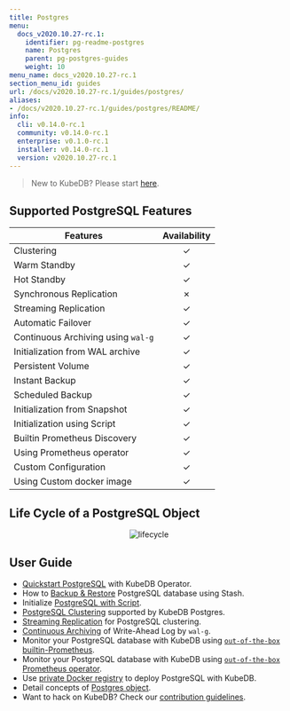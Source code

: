 ```yaml
---
title: Postgres
menu:
  docs_v2020.10.27-rc.1:
    identifier: pg-readme-postgres
    name: Postgres
    parent: pg-postgres-guides
    weight: 10
menu_name: docs_v2020.10.27-rc.1
section_menu_id: guides
url: /docs/v2020.10.27-rc.1/guides/postgres/
aliases:
- /docs/v2020.10.27-rc.1/guides/postgres/README/
info:
  cli: v0.14.0-rc.1
  community: v0.14.0-rc.1
  enterprise: v0.1.0-rc.1
  installer: v0.14.0-rc.1
  version: v2020.10.27-rc.1
---
```


> New to KubeDB? Please start [here](/docs/v2020.10.27-rc.1/README).

## Supported PostgreSQL Features

| Features                           | Availability |
| ---------------------------------- | :----------: |
| Clustering                         |   &#10003;   |
| Warm Standby                       |   &#10003;   |
| Hot Standby                        |   &#10003;   |
| Synchronous Replication            |   &#10007;   |
| Streaming Replication              |   &#10003;   |
| Automatic Failover                 |   &#10003;   |
| Continuous Archiving using `wal-g` |   &#10003;   |
| Initialization from WAL archive    |   &#10003;   |
| Persistent Volume                  |   &#10003;   |
| Instant Backup                     |   &#10003;   |
| Scheduled Backup                   |   &#10003;   |
| Initialization from Snapshot       |   &#10003;   |
| Initialization using Script        |   &#10003;   |
| Builtin Prometheus Discovery       |   &#10003;   |
| Using Prometheus operator          |   &#10003;   |
| Custom Configuration               |   &#10003;   |
| Using Custom docker image          |   &#10003;   |

## Life Cycle of a PostgreSQL Object

<p align="center">
  <img alt="lifecycle"  src="/docs/v2020.10.27-rc.1/images/postgres/lifecycle.png">
</p>

## User Guide

- [Quickstart PostgreSQL](/docs/v2020.10.27-rc.1/guides/postgres/quickstart/quickstart) with KubeDB Operator.
- How to [Backup & Restore](/docs/v2020.10.27-rc.1/guides/postgres/backup/stash) PostgreSQL database using Stash.
- Initialize [PostgreSQL with Script](/docs/v2020.10.27-rc.1/guides/postgres/initialization/script_source).
- [PostgreSQL Clustering](/docs/v2020.10.27-rc.1/guides/postgres/clustering/ha_cluster) supported by KubeDB Postgres.
- [Streaming Replication](/docs/v2020.10.27-rc.1/guides/postgres/clustering/streaming_replication) for PostgreSQL clustering.
- [Continuous Archiving](/docs/v2020.10.27-rc.1/guides/postgres/backup/wal/continuous_archiving) of Write-Ahead Log by `wal-g`.
- Monitor your PostgreSQL database with KubeDB using [`out-of-the-box` builtin-Prometheus](/docs/v2020.10.27-rc.1/guides/postgres/monitoring/using-builtin-prometheus).
- Monitor your PostgreSQL database with KubeDB using [`out-of-the-box` Prometheus operator](/docs/v2020.10.27-rc.1/guides/postgres/monitoring/using-prometheus-operator).
- Use [private Docker registry](/docs/v2020.10.27-rc.1/guides/postgres/private-registry/using-private-registry) to deploy PostgreSQL with KubeDB.
- Detail concepts of [Postgres object](/docs/v2020.10.27-rc.1/guides/postgres/concepts/postgres).
- Want to hack on KubeDB? Check our [contribution guidelines](/docs/v2020.10.27-rc.1/CONTRIBUTING).
